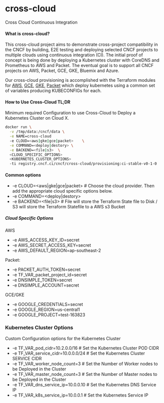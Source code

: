 # cross-cloud
Cross Cloud Continuous Integration


#### What is cross-cloud?

This cross-cloud project aims to demonstrate cross-project compatibility in the
CNCF by building, E2E testing and deploying selected CNCF projects to multiple
clouds using continuous integration (CI). The initial proof of concept is being
done by deploying a Kubernetes cluster with CoreDNS and Prometheus to AWS and
Packet. The eventual goal is to support all CNCF projects on AWS, Packet, GCE,
GKE, Bluemix and Azure.

Our cross-cloud provisioning is accomplished with the Terraform modules for
[AWS](./aws), [GCE](./gce), [GKE](./gke), [Packet](./packet)
which deploy kubernetes using a common set of variables producing KUBECONFIGs
for each.


#### How to Use Cross-Cloud TL;DR
Minimum required Configuration to use Cross-Cloud to Deploy a Kubernetes Cluster on Cloud X.
```bash
docker run \
  -v /tmp/data:/cncf/data \
  -e NAME=cross-cloud
  -e CLOUD=<aws|gke|gce|packet>    \
  -e COMMAND=<deploy|destory> \
  -e BACKEND=<file|s3>  \ 
  <CLOUD_SPECIFIC_OPTIONS>
  <KUBERNETES_CLUSTER_OPTIONS>
  -ti registry.cncf.ci/cncf/cross-cloud/provisioning:ci-stable-v0-1-0
```

#### Common options
* -e CLOUD=<aws|gke|gce|packet> # Choose the cloud provider.  Then add the appropriate cloud specific options below.
* -e COMMAND=<deploy|destory>
* -e BACKEND=<file|s3>   # File will store the Terraform State file to Disk / S3 will store the Terraform Statefile to a AWS s3 Bucket
  

##### Cloud Specific Options
AWS
 * -e AWS_ACCESS_KEY_ID=secret
 * -e AWS_SECRET_ACCESS_KEY=secret
 * -e AWS_DEFAULT_REGION=ap-southeast-2

Packet:
 * -e PACKET_AUTH_TOKEN=secret
 * -e TF_VAR_packet_project_id=secret 
 * -e DNSIMPLE_TOKEN=secret
 * -e DNSIMPLE_ACCOUNT=secret   

GCE/GKE
 * -e GOOGLE_CREDENTIALS=secret
 * -e GOOGLE_REGION=us-central1
 * -e GOOGLE_PROJECT=test-163823

### Kubernetes Cluster Options
Custom Configuration options for the Kubernetes Cluster
* -e TF_VAR_pod_cidr=10.2.0.0/16      # Set the Kubernetes Cluster POD CIDR
* -e TF_VAR_service_cidr=10.0.0.0/24  # Set the Kubernetes Cluster SERVICE CIDR
* -e TF_VAR_worker_node_count=3       # Set the Number of Worker nodes to be Deployed in the Cluster
* -e TF_VAR_master_node_count=3       # Set the Number of Master nodes to be Deployed in the Cluster
* -e TF_VAR_dns_service_ip=10.0.0.10  # Set the Kubernetes DNS Service IP
* -e TF_VAR_k8s_service_ip=10.0.0.1   # Set the Kubernetes Service IP

